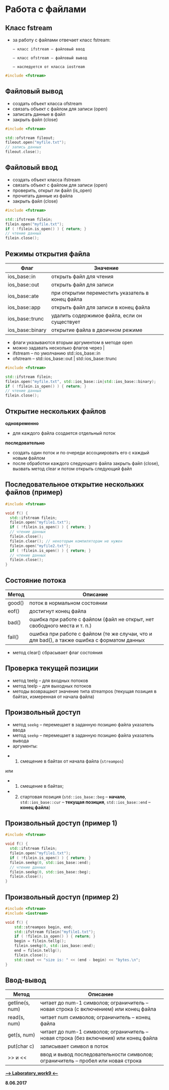 Работа с файлами
===

Класс fstream
---

* за работу с файлами отвечает класс fstream:

      – класс ifstream – файловый ввод

      – класс ofstream – файловый вывод

      – наследуется от класса iostream

```cpp
#include <fstream>
```

Файловый вывод
---

* создать объект класса ofstream
* связать объект с файлом для записи (open)
* записать данные в файл
* закрыть файл (close)

```cpp
#include <fstream>

std::ofstream fileout;
fileout.open("myfile.txt");
// запись данных
fileout.close();
```

Файловый ввод
---

* создать объект класса ifstream
* связать объект с файлом для записи (open)
* проверить, открыт ли файл (is_open)
* прочитать данные из файла
* закрыть файл (close)

```cpp
#include <fstream>

std::ifstream filein;
filein.open("myfile.txt");
if ( !filein.is_open() ) { return; }
// чтение данных
filein.close();
```

Режимы открытия файла
---

Флаг              |   Значение
------------------|-------------------------
ios_base::in      |   открыть файл для чтения
ios_base::out     |   открыть файл для записи
ios_base::ate     |   при открытии переместить указатель в конец файла
ios_base::app     |   открыть файл для записи в конец файла
ios_base::trunc   |   удалить содержимое файла, если он существует
ios_base::binary  |   открытие файла в двоичном режиме

* флаги указываются вторым аргументом в методе open
* можно задавать несколько флагов через |
* ifstream – по умолчанию std::ios_base::in
* ofstream – std::ios_base::out | std::ios_base::trunc

```cpp
#include <fstream>

std::ifstream filein;
filein.open("myfile.txt", std::ios_base::in|std::ios_base::binary);
if ( !filein.is_open() ) { return; }
// чтение данных
filein.close();
```

Открытие нескольких файлов
---

**одновременно**
* для каждого файла создается отдельный поток

**последовательно**
* создать один поток и по очереди ассоциировать его с каждый новым файлом
* после обработки каждого следующего файла закрыть файл (close), вызвать метод clear и потом открыть следующий файл

Последовательное открытие нескольких файлов (пример)
---

```cpp
#include <fstream>

void f() {
  std::ifstream filein;
  filein.open("myfile1.txt");
  if ( !filein.is_open() ) { return; }
  // чтение данных
  filein.close();
  filein.clear(); // некоторым компиляторам не нужен
  filein.open("myfile2.txt");
  if ( !filein.is_open() ) { return; }
  // чтение данных
  filein.close();
}
```

Состояние потока
---

Метод   | Описание
--------|----------------
good()  | поток в нормальном состоянии
eof()   | достигнут конец файла
bad()   | ошибка при работе с файлом (файл не открыт, нет свободного места и т. п.)
fail()  | ошибка при работе с файлом (те же случаи, что и для bad(), а также ошибка с форматом данных

* метод clear() сбрасывает флаг состояния

Проверка текущей позиции
---

* метод teelg – для входных потоков
* метод teelp – для выходных потоков
* методы возвращают значение типа streampos (текущая позиция в байтах, измеренная от начала файла)

Произвольный доступ
---

* метод `seekg` – перемещает в заданную позицию файла указатель ввода
* метод `seekp` – перемещает в заданную позицию файла указатель вывода
* аргументы:
- 1) смещение в байтах от начала файла (`streampos`)

или

- 1) смещение в байтах;
- 2) стартовая позиция (`std::ios_base::beg` – **начало**, `std::ios_base::cur` – **текущая позиция**, `std::ios_base::end` – **конец файла**)

Произвольный доступ (пример 1)
---

```cpp
#include <fstream>

void f() {
  std::ifstream filein;
  filein.open("myfile1.txt");
  if ( !filein.is_open() ) { return; }
  filein.seekg(0, std::ios_base::end);
  // чтение данных
  filein.seekg(0, std::ios_base::beg);
  filein.close();
}
```

Произвольный доступ (пример 2)
---

```cpp
#include <fstream>
#include <iostream>

void f() {
    std::streampos begin, end;
    std::ifstream filein("myfile1.txt");
    if ( !filein.is_open() ) { return; }
    begin = filein.tellg();
    filein.seekg(0, std::ios_base::end);
    end = filein.tellg();
    filein.close();
    std::cout << "size is: " << (end - begin) << "bytes.\n";
}
```

Ввод-вывод
---

Метод           | Описание
----------------|-------------------
getline(s, num) | читает до num-1 символов; ограничитель – новая строка (с включением) или конец файла
read(s, num)    | читает num символов; ограничитель – конец файла
get(s, num)     | читает до num-1 символов; ограничитель – новая строка (без включения) или конец файла
put(char c)     | записывает символ в поток
>> и <<         | ввод и вывод последовательности символов; ограничитель – пробел или новая строка

[**-->     Laboratory_work9     <--**](https://github.com/SuvStreet/IT_Step_Cpp/tree/master/Laboratory_work/Work9)

**8.06.2017**
